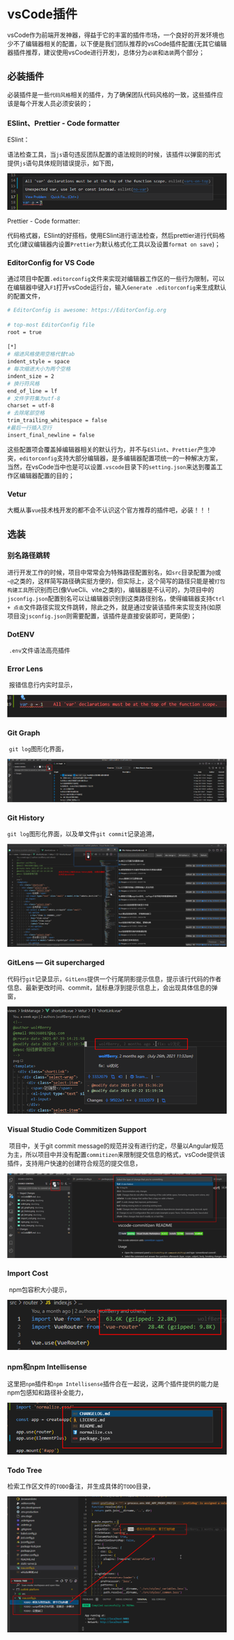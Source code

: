 # vsCode插件

​		vsCode作为前端开发神器，得益于它的丰富的插件市场，一个良好的开发环境也少不了编辑器相关的配置，以下便是我们团队推荐的vsCode插件配置(无其它编辑器插件推荐，建议使用vsCode进行开发)，总体分为`必装`和`选装`两个部分；



## 必装插件

​		必装插件是一些`代码风格`相关的插件，为了确保团队代码风格的一致，这些插件应该是每个开发人员必须安装的；



### ESlint、Prettier - Code formatter

ESlint：

​		语法检查工具，当`js`语句违反团队配置的语法规则的时候，该插件以弹窗的形式提供`js`语句具体规则错误提示，如下图，

![img](.\img\eslint.png)

Prettier - Code formatter:

​		代码格式器，ESlint的好搭档，使用ESlint进行语法检查，然后prettier进行代码格式化(建议编辑器内设置`Prettier`为默认格式化工具以及设置`format on save`)；



### EditorConfig for VS Code

​		通过项目中配置`.editorconfig`文件来实现对编辑器工作区的一些行为限制，可以在编辑器中键入`F1`打开vsCode运行台，输入`Generate .editorconfig`来生成默认的配置文件，

```bash
# EditorConfig is awesome: https://EditorConfig.org

# top-most EditorConfig file
root = true

[*]
# 缩进风格使用空格代替tab
indent_style = space
# 每次缩进大小为两个空格
indent_size = 2
# 换行符风格
end_of_line = lf
# 文件字符集为utf-8
charset = utf-8
# 去除尾部空格
trim_trailing_whitespace = false
#最后一行插入空行
insert_final_newline = false
```

​		这些配置项会覆盖掉编辑器相关的默认行为，并不与`ESlint`、`Prettier`产生冲突，`editorconfig`支持大部分编辑器，是多编辑器配置项统一的一种解决方案，当然，在vsCode当中也是可以设置`.vscode`目录下的`setting.json`来达到覆盖工作区编辑器配置的目的；



### Vetur

​		大概从事`vue`技术栈开发的都不会不认识这个官方推荐的插件吧，必装！！！



## 选装

### 别名路径跳转

​		进行开发工作的时候，项目中常常会为特殊路径配置别名，如`src`目录配置为`@`或`~@`之类的，这样简写路径确实挺方便的，但实际上，这个简写的路径只能是被`打包构建工具`所识别而已(像VueCli、vite之类的)，编辑器是不认可的，为项目中的`jsconfig.json`配置别名可以让编辑器识别到这类路径别名，使得编辑器支持`Ctrl + 点击`文件路径实现文件跳转，除此之外，就是通过安装该插件来实现支持(如原项目没`jsconfig.json`则需要配置，该插件是直接安装即可，更简便)；



### DotENV

​		`.env`文件语法高亮插件



### Error Lens

​		报错信息行内实时显示，

![error_lens.png](.\img\error_lens.png)



### Git Graph

​		`git log`图形化界面，

![git graph](.\img\git_graph.png)



### Git History

​		`git log`图形化界面，以及单文件`git commit`记录追溯，

![git_history.png](.\img\git_history.png)



### GitLens — Git supercharged

​		代码行`git`记录显示，`GitLens`提供一个行尾阴影提示信息，提示该行代码的作者信息、最新更改时间、commit，鼠标悬浮到提示信息上，会出现具体信息的弹窗，

![git_lens.png](.\img\git_lens.png)



### Visual Studio Code Commitizen Support

​		项目中，关于git commit message的规范并没有进行约定，尽量以Angular规范为主，所以项目中并没有配置`commitizen`来限制提交信息的格式，vsCode提供该插件，支持用户快速的创建符合规范的提交信息，

![commitizen](.\img\commitizen.png)



### Import Cost

​		npm包容积大小提示，

![import_cost.png](.\img\import_cost.png)



### npm和npm Intellisense

​		这里把`npm`插件和`npm Intellisense`插件合在一起说，这两个插件提供的能力是npm包感知和路径补全能力，

![npm](.\img\npm.png)



### Todo Tree

​		检索工作区文件的`TODO`备注，并生成具体的`TODO`目录，

![todo_tree.png](.\img\todo_tree.png)